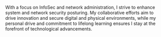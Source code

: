  With a focus on InfoSec and network administration, I strive to enhance system and network security posturing. My collaborative efforts aim to drive innovation and secure digital and physical environments, while my personal drive and commitment to lifelong learning ensures I stay at the forefront of technological advancements.  
